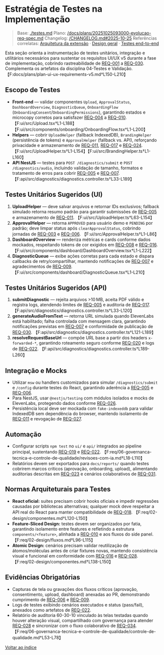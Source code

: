 <!-- req/03-implementacao/testes.md -->
# Estratégia de Testes na Implementação

> Base: [./testes.md](./testes.md)
> Plano: [/docs/plans/20251025093000-evolucao-req-spec.md](/docs/plans/20251025093000-evolucao-req-spec.md)
> Changelog: [/CHANGELOG.md#2025-10-25](/CHANGELOG.md#2025-10-25)
> Referências correlatas: [Arquitetura da extensão](/req/01-arquitetura/arquitetura-da-extensao-spec.md) · [Design geral](/req/02-design/design-geral-spec.md) · [Testes end-to-end](/req/04-testes-e-validacao/testes-end-to-end-spec.md)

Esta seção orienta a instrumentação de testes unitários, integração e utilitários necessários para sustentar os requisitos UI/UX v5 durante a fase de implementação, cobrindo rastreabilidade de [REQ-001](../02-planejamento/requisitos-spec.md#req-001) a [REQ-030](../02-planejamento/requisitos-spec.md#req-030). Complementa os artefatos da disciplina 04-Testes e Validação. 【F:docs/plans/plan-ui-ux-requirements-v5.md†L150-L210】

## Escopo de Testes
- **Front-end** — validar componentes `Upload`, `ApprovalStatus`, `DashboardOverview`, `DiagnosticQueue`, `OnboardingFlow` (`OnboardingConsent`/`OnboardingPermissions`), garantindo estados e microcopy corretos para satisfazer [REQ-004](../02-planejamento/requisitos-spec.md#req-004) a [REQ-010](../02-planejamento/requisitos-spec.md#req-010). 【F:ui/src/Upload.tsx†L1-L188】【F:ui/src/components/onboarding/OnboardingFlow.tsx†L1-L200】
- **Helpers** — cobrir `UploadHelper` (fallback IndexedDB), `BrandingHelper` (persistência de tokens) e `ApprovalHelper` (fallback vs. API), reforçando privacidade e armazenamento de [REQ-011](../02-planejamento/requisitos-spec.md#req-011), [REQ-017](../02-planejamento/requisitos-spec.md#req-017) e [REQ-024](../02-planejamento/requisitos-spec.md#req-024). 【F:ui/src/UploadHelper.ts†L1-L154】【F:ui/src/BrandingHelper.ts†L1-L160】
- **API NestJS** — testes para `POST /diagnostics/submit` e `POST /diagnostics/audio`, incluindo validação de tamanho, formatos e tratamento de erros para cobrir [REQ-005](../02-planejamento/requisitos-spec.md#req-005) e [REQ-007](../02-planejamento/requisitos-spec.md#req-007). 【F:api/src/diagnostics/diagnostics.controller.ts†L33-L189】

## Testes Unitários Sugeridos (UI)
1. **UploadHelper** — deve salvar arquivos e retornar IDs exclusivos; fallback simulado retorna resumo padrão para garantir submissões de [REQ-005](../02-planejamento/requisitos-spec.md#req-005) e armazenamento de [REQ-011](../02-planejamento/requisitos-spec.md#req-011). 【F:ui/src/UploadHelper.ts†L63-L154】
2. **ApprovalHelper** — retorna `APPROVED` para usuário demo e `PENDING` por padrão; deve limpar status após `clearApprovalStatus`, cobrindo jornadas de [REQ-003](../02-planejamento/requisitos-spec.md#req-003) e [REQ-006](../02-planejamento/requisitos-spec.md#req-006). 【F:ui/src/ApprovalHelper.ts†L1-L86】
3. **DashboardOverview** — renderiza métricas e cards conforme dados mockados, respeitando tokens de cor exigidos em [REQ-008](../02-planejamento/requisitos-spec.md#req-008) e [REQ-016](../02-planejamento/requisitos-spec.md#req-016). 【F:ui/src/components/dashboard/DashboardOverview.tsx†L1-L222】
4. **DiagnosticQueue** — exibe ações corretas para cada estado e dispara callbacks de retry/compartilhar, mantendo notificações de [REQ-007](../02-planejamento/requisitos-spec.md#req-007) e agradecimentos de [REQ-009](../02-planejamento/requisitos-spec.md#req-009). 【F:ui/src/components/dashboard/DiagnosticQueue.tsx†L1-L210】

## Testes Unitários Sugeridos (API)
1. **submitDiagnostic** — rejeita arquivos >10 MB, aceita PDF válido e registra logs, atendendo limites de [REQ-005](../02-planejamento/requisitos-spec.md#req-005) e auditoria de [REQ-017](../02-planejamento/requisitos-spec.md#req-017). 【F:api/src/diagnostics/diagnostics.controller.ts†L33-L120】
2. **generateAudioFromText** — retorna URL simulada quando ElevenLabs está habilitado; falha controlada com mensagem clara, garantindo notificações previstas em [REQ-007](../02-planejamento/requisitos-spec.md#req-007) e conformidade de publicação de [REQ-030](../02-planejamento/requisitos-spec.md#req-030). 【F:api/src/diagnostics/diagnostics.controller.ts†L121-L189】
3. **resolveRequestBaseUrl** — compõe URL base a partir dos headers `x-forwarded-*`, garantindo roteamento seguro conforme [REQ-020](../02-planejamento/requisitos-spec.md#req-020) e logs de [REQ-022](../02-planejamento/requisitos-spec.md#req-022). 【F:api/src/diagnostics/diagnostics.controller.ts†L189-L260】

## Integração e Mocks
- Utilizar `msw` ou handlers customizados para simular `/diagnostics/submit` e `/config` durante testes do React, garantindo aderência a [REQ-005](../02-planejamento/requisitos-spec.md#req-005) e [REQ-006](../02-planejamento/requisitos-spec.md#req-006).
- Para NestJS, usar `@nestjs/testing` com módulos isolados e mocks de ElevenLabs, protegendo dados conforme [REQ-026](../02-planejamento/requisitos-spec.md#req-026).
- Persistência local deve ser mockada com `fake-indexeddb` para validar IndexedDB sem dependência do browser, mantendo isolamento de [REQ-011](../02-planejamento/requisitos-spec.md#req-011) e revogação de [REQ-027](../02-planejamento/requisitos-spec.md#req-027).

## Automação
- Configurar scripts `npm test` no `ui/` e `api/` integrados ao pipeline principal, sustentando [REQ-019](../02-planejamento/requisitos-spec.md#req-019) e [REQ-022](../02-planejamento/requisitos-spec.md#req-022). 【F:req/06-governanca-tecnica-e-controle-de-qualidade/revisoes-com-ia.md†L18-L110】
- Relatórios devem ser exportados para `docs/reports/` quando testes cobrirem marcos críticos (aprovação, onboarding, upload), alimentando auditorias descritas em [REQ-023](../02-planejamento/requisitos-spec.md#req-023) e cenários colaborativos de [REQ-031](../02-planejamento/requisitos-spec.md#req-031).

## Normas Arquiteturais para Testes
- **React oficial:** suites precisam cobrir hooks oficiais e impedir regressões causadas por bibliotecas alternativas; qualquer mock deve respeitar a API real do React para manter compatibilidade de [REQ-018](../02-planejamento/requisitos-spec.md#req-018). 【F:req/02-design/componentes.md†L120-L150】
- **Feature-Sliced Design:** testes devem ser organizados por fatia, garantindo isolamento entre features e refletindo a estrutura `components/<feature>`, alinhada a [REQ-010](../02-planejamento/requisitos-spec.md#req-010) e aos fluxos do side panel. 【F:req/02-design/fluxos.md†L96-L115】
- **Atomic Design:** cenários precisam validar reutilização de átomos/moléculas antes de criar fixtures novas, mantendo consistência visual e funcional em conformidade com [REQ-016](../02-planejamento/requisitos-spec.md#req-016) e [REQ-028](../02-planejamento/requisitos-spec.md#req-028). 【F:req/02-design/componentes.md†L138-L150】

## Evidências Obrigatórias
- Capturas de tela ou gravações dos fluxos críticos (aprovação, consentimento, upload, dashboard) anexadas ao PR, demonstrando cumprimento de [REQ-006](../02-planejamento/requisitos-spec.md#req-006) e [REQ-009](../02-planejamento/requisitos-spec.md#req-009).
- Logs de testes exibindo cenários executados e status (pass/fail), anexados como artefatos de [REQ-022](../02-planejamento/requisitos-spec.md#req-022).
- Relatório de auditoria 60-30-10 vinculado às telas testadas quando houver alteração visual, compartilhado com governança para atender [REQ-028](../02-planejamento/requisitos-spec.md#req-028) e sincronizar com o fluxo colaborativo de [REQ-034](../02-planejamento/requisitos-spec.md#req-034). 【F:req/06-governanca-tecnica-e-controle-de-qualidade/controle-de-qualidade.md†L53-L78】

[Voltar ao índice](README-spec.md)
